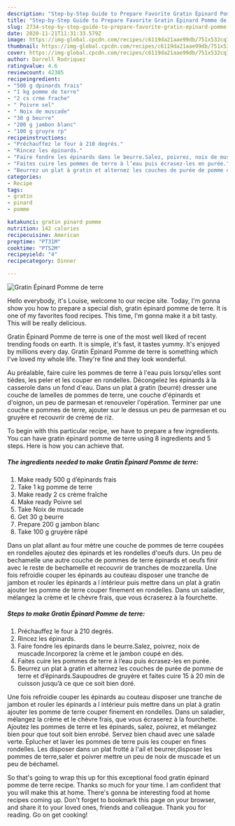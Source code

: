 ```yaml
---
description: "Step-by-Step Guide to Prepare Favorite Gratin Épinard Pomme de terre"
title: "Step-by-Step Guide to Prepare Favorite Gratin Épinard Pomme de terre"
slug: 2734-step-by-step-guide-to-prepare-favorite-gratin-epinard-pomme-de-terre
date: 2020-11-21T11:31:33.579Z
image: https://img-global.cpcdn.com/recipes/c6119da21aae99db/751x532cq70/gratin-epinard-pomme-de-terre-photo-principale-de-la-recette.jpg
thumbnail: https://img-global.cpcdn.com/recipes/c6119da21aae99db/751x532cq70/gratin-epinard-pomme-de-terre-photo-principale-de-la-recette.jpg
cover: https://img-global.cpcdn.com/recipes/c6119da21aae99db/751x532cq70/gratin-epinard-pomme-de-terre-photo-principale-de-la-recette.jpg
author: Darrell Rodriquez
ratingvalue: 4.6
reviewcount: 42385
recipeingredient:
- "500 g dpinards frais"
- "1 kg pomme de terre"
- "2 cs crme frache"
- " Poivre sel"
- " Noix de muscade"
- "30 g beurre"
- "200 g jambon blanc"
- "100 g gruyre rp"
recipeinstructions:
- "Préchauffez le four à 210 degrés."
- "Rincez les épinards."
- "Faire fondre les épinards dans le beurre.Salez, poivrez, noix de muscade.Incorporez la crème et le jambon coupé en dés."
- "Faites cuire les pommes de terre à l’eau puis écrasez-les en purée."
- "Beurrez un plat à gratin et alternez les couches de purée de pomme de terre et d’épinards.Saupoudres de gruyère et faites cuire 15 à 20 min de cuisson jusqu’à ce que ce soit bien doré."
categories:
- Recipe
tags:
- gratin
- pinard
- pomme

katakunci: gratin pinard pomme 
nutrition: 142 calories
recipecuisine: American
preptime: "PT31M"
cooktime: "PT52M"
recipeyield: "4"
recipecategory: Dinner

---
```



![Gratin Épinard Pomme de terre](https://img-global.cpcdn.com/recipes/c6119da21aae99db/751x532cq70/gratin-epinard-pomme-de-terre-photo-principale-de-la-recette.jpg)

Hello everybody, it's Louise, welcome to our recipe site. Today, I'm gonna show you how to prepare a special dish, gratin épinard pomme de terre. It is one of my favorites food recipes. This time, I'm gonna make it a bit tasty. This will be really delicious.

Gratin Épinard Pomme de terre is one of the most well liked of recent trending foods on earth. It is simple, it's fast, it tastes yummy. It's enjoyed by millions every day. Gratin Épinard Pomme de terre is something which I've loved my whole life. They're fine and they look wonderful.

Au préalable, faire cuire les pommes de terre à l&#39;eau puis lorsqu&#39;elles sont tièdes, les peler et les couper en rondelles. Décongelez les épinards à la casserole dans un fond d&#39;eau. Dans un plat à gratin (beurré) dresser une couche de lamelles de pommes de terre, une couche d&#39;épinards et d&#39;oignon, un peu de parmesan et renouveler l&#39;opération. Terminer par une couche e pommes de terre, ajouter sur le dessus un peu de parmesan et ou gruyère et recouvrir de crème de riz.


To begin with this particular recipe, we have to prepare a few ingredients. You can have gratin épinard pomme de terre using 8 ingredients and 5 steps. Here is how you can achieve that.

<!--inarticleads1-->

##### The ingredients needed to make Gratin Épinard Pomme de terre:

1. Make ready 500 g d’épinards frais
1. Take 1 kg pomme de terre
1. Make ready 2 cs crème fraîche
1. Make ready  Poivre sel
1. Take  Noix de muscade
1. Get 30 g beurre
1. Prepare 200 g jambon blanc
1. Take 100 g gruyère râpé


Dans un plat allant au four mètre une couche de pommes de terre coupées en rondelles ajoutez des épinards et les rondelles d&#39;oeufs durs. Un peu de bechamelle une autre couche de pommes de terre épinards et oeufs finir avec le reste de bechamelle et recouvrir de tranches de mozzarella. Une fois refroidie couper les épinards au couteau disposer une tranche de jambon et rouler les épinards a l intérieur puis mettre dans un plat à gratin ajouter les pomme de terre couper finement en rondelles. Dans un saladier, mélangez la crème et le chèvre frais, que vous écraserez à la fourchette. 

<!--inarticleads2-->

##### Steps to make Gratin Épinard Pomme de terre:

1. Préchauffez le four à 210 degrés.
1. Rincez les épinards.
1. Faire fondre les épinards dans le beurre.Salez, poivrez, noix de muscade.Incorporez la crème et le jambon coupé en dés.
1. Faites cuire les pommes de terre à l’eau puis écrasez-les en purée.
1. Beurrez un plat à gratin et alternez les couches de purée de pomme de terre et d’épinards.Saupoudres de gruyère et faites cuire 15 à 20 min de cuisson jusqu’à ce que ce soit bien doré.


Une fois refroidie couper les épinards au couteau disposer une tranche de jambon et rouler les épinards a l intérieur puis mettre dans un plat à gratin ajouter les pomme de terre couper finement en rondelles. Dans un saladier, mélangez la crème et le chèvre frais, que vous écraserez à la fourchette. Ajoutez les pommes de terre et les épinards, salez, poivrez, et mélangez bien pour que tout soit bien enrobé. Servez bien chaud avec une salade verte. Éplucher et laver les pommes de terre puis les couper en fines rondelles. Les disposer dans un plat frotté à l&#39;ail et beurrer,disposer les pommes de terre,saler et poivrer mettre un peu de noix de muscade et un peu de béchamel. 

So that's going to wrap this up for this exceptional food gratin épinard pomme de terre recipe. Thanks so much for your time. I am confident that you will make this at home. There's gonna be interesting food at home recipes coming up. Don't forget to bookmark this page on your browser, and share it to your loved ones, friends and colleague. Thank you for reading. Go on get cooking!

